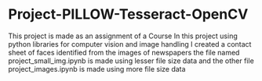 # Project-PILLOW-Tesseract-OpenCV
This project is made as an assignment of a Course 
In this project using python libraries for computer vision and image handling
I created a contact sheet of faces identified from the images of newspapers
the file named project_small_img.ipynb is made using lesser file size data
and the other file project_images.ipynb is made using more file size data
